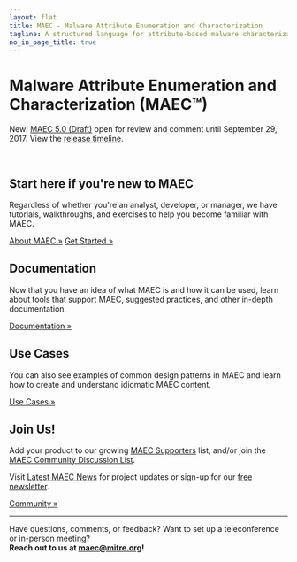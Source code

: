 ```yaml
---
layout: flat
title: MAEC - Malware Attribute Enumeration and Characterization
tagline: A structured language for attribute-based malware characterization
no_in_page_title: true
---
```


<h1 class="site-title">Malware Attribute Enumeration and Characterization (MAEC™)</h1>

<div class="jumbotron">
  <p><span class="label label-success">New!</span>  <a href="/releases/5.0">MAEC 5.0 (Draft)</a> open for review and comment until September 29, 2017. View the <a href="/documentation/roadmap">release timeline</a>.</p>
  <br>
  <h2><strong>Start here if you're new to MAEC</strong></h2>
  <p>Regardless of whether you're an analyst, developer, or manager, we have tutorials, walkthroughs, and exercises to help you become familiar with MAEC.</p>
  <p><a class="btn btn-primary btn-lg" role="button" href="/about-maec">About MAEC »</a>
  <a class="btn btn-primary btn-lg" role="button" href="/getting-started">Get Started »</a></p>
</div>

<div class="row">
  <div class="col-md-4 text-center">
    <h2>Documentation</h2>
    <p>Now that you have an idea of what MAEC is and how it can be used,
    learn about tools that support MAEC, suggested practices, and other in-depth
    documentation.</p>
    <p><a class="btn btn-primary btn-lg" role="button" href="/documentation">Documentation »</a></p>
  </div>
  <div class="col-md-4 text-center">
    <h2>Use Cases</h2>
    <p>You can also see examples of common design patterns in MAEC and
    learn how to create and understand idiomatic MAEC content.</p>
    <p><a class="btn btn-primary btn-lg" role="button" href="/documentation/use_cases">Use Cases »</a></p>
  </div>
  <div class="col-md-4 text-center">
    <h2>Join Us!</h2>
    <p>Add your product to our growing <a href="/community/supporters">MAEC Supporters</a> list, and/or join the <a href="/community/#discussion-lists--archives">MAEC Community Discussion List</a>.</p>
    <p>Visit <a href="/news">Latest MAEC News</a> for project updates or sign-up for our <a href="/community/#free-newsletter">free newsletter</a>.</p>
    <p><a class="btn btn-primary btn-lg" role="button" href="/community">Community »</a></p>
  </div>
</div>

<hr />

<p class="lead text-center">
	Have questions, comments, or feedback? Want to set up a teleconference or in-person meeting?
	<br/>
	<strong>Reach out to us at <a href="mailto:maec@mitre.org">maec@mitre.org</a>!</strong>
</p>
